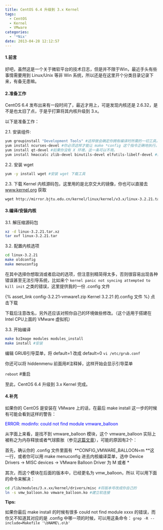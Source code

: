 ```yaml
---
title: CentOS 6.4 升级到 3.x Kernel
tags:
  - CentOS
  - Kernel
  - VMware
categories:
  - '*Nix'
date: 2013-04-28 12:12:57
---
```


#### 1.前言

好吧，虽然这是一个关于微软平台的技术日志，但是并不限于Win，最近手头有些事情需要用到 Linux/Unix 等非 Win 系统，所以还是在这里开个分类目录记录下来，有备无患嘛。

#### 2.准备工作

CentOS 6.4 发布出来有一段时间了，最近才用上，可是发现内核还是 2.6.32，是不是也太旧了点，于是乎打算将其内核升级到 3.x。

以下是准备工作：

2.1. 安装组件:
```bash
yum groupinstall "Development Tools" #这样做会确定你拥有编译时所需的一切工具。
yum install ncurses-devel #你必须这样才能让 make *config 这个指令正确地执行。
yum install qt-devel #如果你没有 X 环境，这一条可以不用。
yum install hmaccalc zlib-devel binutils-devel elfutils-libelf-devel #创建 CentOS-6 内核时需要它们。
```
2.2. 安装 wget
```bash
yum -y install wget #安装 wget 下载工具
```
2.3. 下载 Kernel 内核源码包，这里用的是北京交大的镜像，你也可以直接去 www.kernel.org 获取
```bash
wget http://mirror.bjtu.edu.cn/kernel/linux/kernel/v3.x/linux-3.2.21.tar.xz
```

#### 3.编译/安装内核

3.1. 解压缩源码包
```bash
xz -d linux-3.2.21.tar.xz
tar xvf linux-3.2.21.tar
```
3.2. 配置内核选项
```bash
cd linux-3.2.21
make oldconfig
make menuconfig
```
在其中选择你想取消或者启动的选项，但注意别精简得太多，否则很容易出现各种错误甚至无法引导系统，比如来个 `kernel panic not syncing attempted to kill init` 之类的错误，这里提供我的一份 .config 文件

{% asset_link config-3.2.21-vmware1.zip Kernel 3.2.21 的.config 文件 %} 点击下载

下载后注意改名，另外还应该对照你自己的环境做些修改。（这个适用于搭建在 Intel CPU上面的 VMware 虚拟机）

3.3. 开始编译
```bash
make bzImage modules modules_install
make install #安装
```
编辑 GRUB引导菜单，将 default=1 改成 default=0
`vi /etc/grub.conf` 

你还可以将 hiddenmenu 前面用#注释掉，这样开始会显示引导菜单

`reboot` #重启

至此，CentOS 6.4 升级到 3.x Kernel 完成。

#### 4.补充

如果你的 CentOS 是安装在 VMware 上的话，在最后 make install 这一步的时候有可能会看到这样的警告：

<span style="color: #0000ff">ERROR: modinfo: could not find module vmware_balloon</span>

从字面上来看，是找不到 vmware_balloon 模块，这个 vmware_balloon 实际上被称之为内存释放或者气球膨胀（参见[这篇文章](http://delxu.blog.51cto.com/975660/288682/ "图解VMware内存机制")），可能的原因有2个：

首先，确认你的 .config 文件里面有  **CONFIG_VMWARE_BALLOON=m **这一行，或者你可以用 make menuconfig 进去内核编译菜单，选中 Device Drivers -&gt; MISC devices -&gt; VMware Balloon Driver 为 M 或者 *

其次，而这个模块在后面的版本中，已经更名为 vmw_balloon，所以 可以用下面的命令来解决：
```bash
cd /lib/modules/3.x.xx/kernel/drivers/misc #将版本号改成你自己的
ln -s vmw_balloon.ko vmware_balloon.ko #建立软连接
```
**Tips:**

如果你最后 make install 的时候有很多 could not find module xxxx 的错误，而你又不知道其对应的是 .config 中哪一项的时候，可以用这条命令：
`grep -R --include=Makefile '\bNAME\.o\b'`